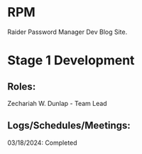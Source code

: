 # RPM
Raider Password Manager Dev Blog Site.

# Stage 1 Development

## Roles: 
Zechariah W. Dunlap - Team Lead
  
## Logs/Schedules/Meetings:
03/18/2024: Completed 

